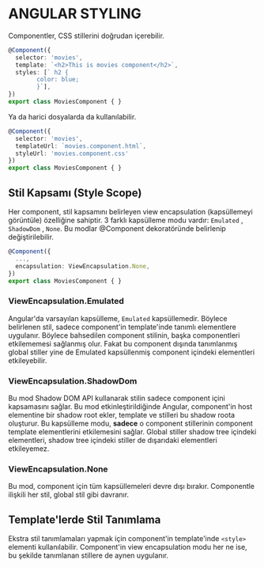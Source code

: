 # ANGULAR STYLING
Componentler, CSS stillerini doğrudan içerebilir.

```typescript
@Component({
  selector: 'movies',
  template: `<h2>This is movies component</h2>`,
  styles: [` h2 {
        color: blue;
        }`],
})
export class MoviesComponent { }
```


Ya da harici dosyalarda da kullanılabilir.

```typescript
@Component({
  selector: 'movies',
  templateUrl: `movies.component.html`,
  styleUrl: 'movies.component.css'
})
export class MoviesComponent { }
```


## Stil Kapsamı (Style Scope)
Her component, stil kapsamını belirleyen view encapsulation (kapsüllemeyi görüntüle) özelliğine sahiptir. 3 farklı kapsülleme modu vardır: `Emulated` , `ShadowDom` , `None`. Bu modlar @Component dekoratöründe belirlenip değiştirilebilir.


```typescript
@Component({
  ...,
  encapsulation: ViewEncapsulation.None,
})
export class MoviesComponent { }
```

### ViewEncapsulation.Emulated
Angular'da varsayılan kapsülleme, `Emulated` kapsüllemedir. Böylece belirlenen stil, sadece component'in template'inde tanımlı elementlere uygulanır. Böylece bahsedilen component stilinin, başka componentleri etkilememesi sağlanmış olur. Fakat bu component dışında tanımlanmış global stiller yine de Emulated kapsüllenmiş component içindeki elementleri etkileyebilir.


### ViewEncapsulation.ShadowDom
Bu mod Shadow DOM API kullanarak stilin sadece component içini kapsamasını sağlar. Bu mod etkinleştirildiğinde Angular, component'in host elementine bir shadow root ekler, template ve stilleri bu shadow roota oluşturur. Bu kapsülleme modu, **sadece** o component stillerinin component template elementlerini etkilemesini sağlar. Global stiller shadow tree içindeki elementleri, shadow tree içindeki stiller de dışarıdaki elementleri etkileyemez.


### ViewEncapsulation.None
Bu mod, component için tüm kapsüllemeleri devre dışı bırakır. Componentle ilişkili her stil, global stil gibi davranır.

## Template'lerde Stil Tanımlama
Ekstra stil tanımlamaları yapmak için component'in template'inde `<style>` elementi kullanılabilir. Component'in view encapsulation modu her ne ise, bu şekilde tanımlanan stillere de aynen uygulanır.